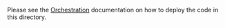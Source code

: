 Please see the [Orchestration](../docs/source/administration/Orchestration.md) documentation on how to deploy the code in this directory.
